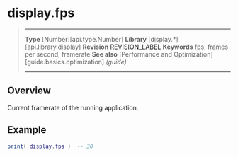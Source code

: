 
# display.fps

> --------------------- ------------------------------------------------------------------------------------------
> __Type__              [Number][api.type.Number]
> __Library__           [display.*][api.library.display]
> __Revision__          [REVISION_LABEL](REVISION_URL)
> __Keywords__          fps, frames per second, framerate
> __See also__			[Performance and Optimization][guide.basics.optimization] _(guide)_
> --------------------- ------------------------------------------------------------------------------------------

## Overview

Current framerate of the running application.


## Example
 
``````lua
print( display.fps )  -- 30
``````